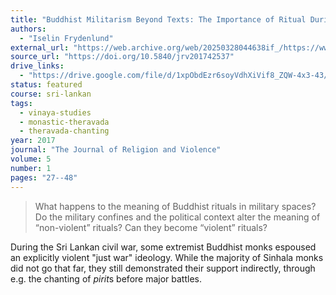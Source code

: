 ```yaml
---
title: "Buddhist Militarism Beyond Texts: The Importance of Ritual During the Sri Lankan Civil War"
authors:
  - "Iselin Frydenlund"
external_url: "https://web.archive.org/web/20250328044638if_/https://www.pdcnet.org/C1257D5D004C26EA/file/50C1971892863F218525811B0071EF99/$FILE/jrv_2017_0005_0001_0029_0050.pdf"
source_url: "https://doi.org/10.5840/jrv201742537"
drive_links:
  - "https://drive.google.com/file/d/1xpObdEzr6soyVdhXiVif8_ZQW-4x3-43/view?usp=drivesdk"
status: featured
course: sri-lankan
tags:
  - vinaya-studies
  - monastic-theravada
  - theravada-chanting
year: 2017
journal: "The Journal of Religion and Violence"
volume: 5
number: 1
pages: "27--48"
---
```


> What happens to the meaning of Buddhist rituals in military spaces?
Do the military confines and the political context alter the meaning of “non-violent” rituals? Can they become “violent” rituals?

During the Sri Lankan civil war, some extremist Buddhist monks espoused an explicitly violent "just war" ideology.
While the majority of Sinhala monks did not go that far, they still demonstrated their support indirectly, through e.g. the chanting of *pirit*s before major battles.

